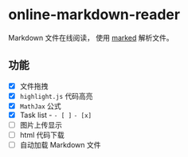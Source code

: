 # online-markdown-reader
Markdown 文件在线阅读， 使用 [marked](https://github.com/chjj/marked) 解析文件。

## 功能
- [x] 文件拖拽
- [x] `highlight.js` 代码高亮
- [x] `MathJax` 公式
- [x] Task list - `- [ ]` `- [x]`
- [ ] 图片上传显示
- [ ] html 代码下载
- [ ] 自动加载 Markdown 文件
